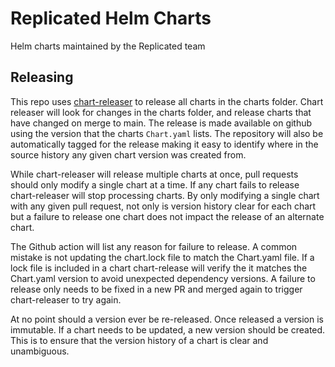 # Replicated Helm Charts

Helm charts maintained by the Replicated team

## Releasing

This repo uses [chart-releaser](https://github.com/helm/chart-releaser) to release all charts in the charts folder. Chart releaser will look for changes in the charts folder, and release charts that have changed on merge to main. The release is made available on github using the version that the charts `Chart.yaml` lists. The repository will also be automatically tagged for the release making it easy to identify where in the source history any given chart version was created from.

While chart-releaser will release multiple charts at once, pull requests should only modify a single chart at a time. If any chart fails to release chart-releaser will stop processing charts. By only modifying a single chart with any given pull request, not only is version history clear for each chart but a failure to release one chart does not impact the release of an alternate chart.

The Github action will list any reason for failure to release. A common mistake is not updating the chart.lock file to match the Chart.yaml file. If a lock file is included in a chart chart-release will verify the it matches the Chart.yaml version to avoid unexpected dependency versions. A failure to release only needs to be fixed in a new PR and merged again to trigger chart-releaser to try again.

At no point should a version ever be re-released. Once released a version is immutable. If a chart needs to be updated, a new version should be created. This is to ensure that the version history of a chart is clear and unambiguous.
